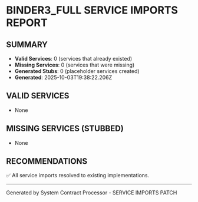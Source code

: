 # BINDER3_FULL SERVICE IMPORTS REPORT

## SUMMARY
- **Valid Services**: 0 (services that already existed)
- **Missing Services**: 0 (services that were missing)
- **Generated Stubs**: 0 (placeholder services created)
- **Generated**: 2025-10-03T19:38:22.206Z

## VALID SERVICES
- None

## MISSING SERVICES (STUBBED)
- None

## RECOMMENDATIONS
✅ All service imports resolved to existing implementations.

---
Generated by System Contract Processor - SERVICE IMPORTS PATCH
